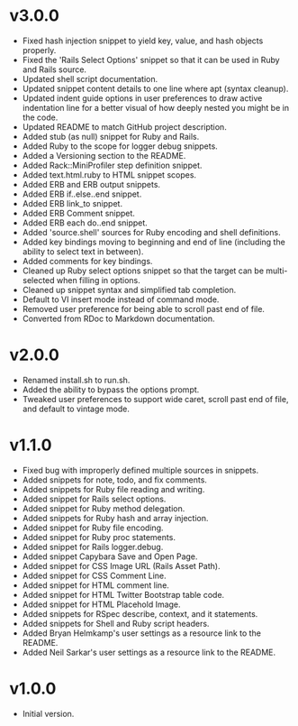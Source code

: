 # v3.0.0

* Fixed hash injection snippet to yield key, value, and hash objects properly.
* Fixed the 'Rails Select Options' snippet so that it can be used in Ruby and Rails source.
* Updated shell script documentation.
* Updated snippet content details to one line where apt (syntax cleanup).
* Updated indent guide options in user preferences to draw active indentation line for a better visual of how deeply nested you might be in the code.
* Updated README to match GitHub project description.
* Added stub (as null) snippet for Ruby and Rails.
* Added Ruby to the scope for logger debug snippets.
* Added a Versioning section to the README.
* Added Rack::MiniProfiler step definition snippet.
* Added text.html.ruby to HTML snippet scopes.
* Added ERB and ERB output snippets.
* Added ERB if..else..end snippet.
* Added ERB link_to snippet.
* Added ERB Comment snippet.
* Added ERB each do..end snippet.
* Added 'source.shell' sources for Ruby encoding and shell definitions.
* Added key bindings moving to beginning and end of line (including the ability to select text in between).
* Added comments for key bindings.
* Cleaned up Ruby select options snippet so that the target can be multi-selected when filling in options.
* Cleaned up snippet syntax and simplified tab completion.
* Default to VI insert mode instead of command mode.
* Removed user preference for being able to scroll past end of file.
* Converted from RDoc to Markdown documentation.

# v2.0.0

* Renamed install.sh to run.sh.
* Added the ability to bypass the options prompt.
* Tweaked user preferences to support wide caret, scroll past end of file, and default to vintage mode.

# v1.1.0

* Fixed bug with improperly defined multiple sources in snippets.
* Added snippets for note, todo, and fix comments.
* Added snippets for Ruby file reading and writing.
* Added snippet for Rails select options.
* Added snippet for Ruby method delegation.
* Added snippets for Ruby hash and array injection.
* Added snippet for Ruby file encoding.
* Added snippet for Ruby proc statements.
* Added snippet for Rails logger.debug.
* Added snippet Capybara Save and Open Page.
* Added snippet for CSS Image URL (Rails Asset Path).
* Added snippet for CSS Comment Line.
* Added snippet for HTML comment line.
* Added snippet for HTML Twitter Bootstrap table code.
* Added snippet for HTML Placehold Image.
* Added snippets for RSpec describe, context, and it statements.
* Added snippets for Shell and Ruby script headers.
* Added Bryan Helmkamp's user settings as a resource link to the README.
* Added Neil Sarkar's user settings as a resource link to the README.

# v1.0.0

* Initial version.
